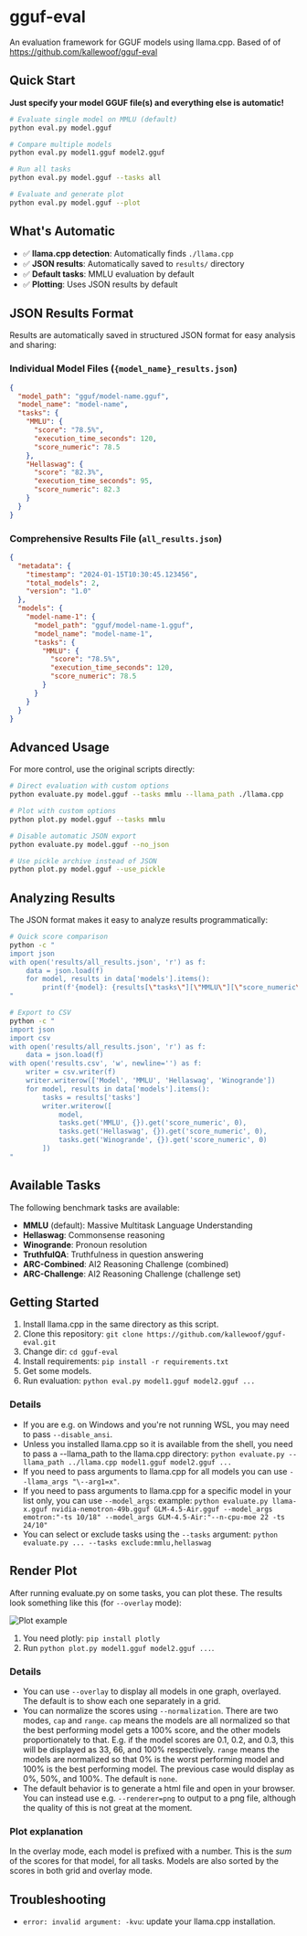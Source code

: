 # gguf-eval

An evaluation framework for GGUF models using llama.cpp. Based of of https://github.com/kallewoof/gguf-eval

## Quick Start

**Just specify your model GGUF file(s) and everything else is automatic!**

```bash
# Evaluate single model on MMLU (default)
python eval.py model.gguf

# Compare multiple models
python eval.py model1.gguf model2.gguf

# Run all tasks
python eval.py model.gguf --tasks all

# Evaluate and generate plot
python eval.py model.gguf --plot
```

## What's Automatic

- ✅ **llama.cpp detection**: Automatically finds `./llama.cpp`
- ✅ **JSON results**: Automatically saved to `results/` directory
- ✅ **Default tasks**: MMLU evaluation by default
- ✅ **Plotting**: Uses JSON results by default

## JSON Results Format

Results are automatically saved in structured JSON format for easy analysis and sharing:

### Individual Model Files (`{model_name}_results.json`)
```json
{
  "model_path": "gguf/model-name.gguf",
  "model_name": "model-name",
  "tasks": {
    "MMLU": {
      "score": "78.5%",
      "execution_time_seconds": 120,
      "score_numeric": 78.5
    },
    "Hellaswag": {
      "score": "82.3%",
      "execution_time_seconds": 95,
      "score_numeric": 82.3
    }
  }
}
```

### Comprehensive Results File (`all_results.json`)
```json
{
  "metadata": {
    "timestamp": "2024-01-15T10:30:45.123456",
    "total_models": 2,
    "version": "1.0"
  },
  "models": {
    "model-name-1": {
      "model_path": "gguf/model-name-1.gguf",
      "model_name": "model-name-1",
      "tasks": {
        "MMLU": {
          "score": "78.5%",
          "execution_time_seconds": 120,
          "score_numeric": 78.5
        }
      }
    }
  }
}
```

## Advanced Usage

For more control, use the original scripts directly:

```bash
# Direct evaluation with custom options
python evaluate.py model.gguf --tasks mmlu --llama_path ./llama.cpp

# Plot with custom options  
python plot.py model.gguf --tasks mmlu

# Disable automatic JSON export
python evaluate.py model.gguf --no_json

# Use pickle archive instead of JSON
python plot.py model.gguf --use_pickle
```

## Analyzing Results

The JSON format makes it easy to analyze results programmatically:

```bash
# Quick score comparison
python -c "
import json
with open('results/all_results.json', 'r') as f:
    data = json.load(f)
    for model, results in data['models'].items():
        print(f'{model}: {results[\"tasks\"][\"MMLU\"][\"score_numeric\"]}%')
"

# Export to CSV
python -c "
import json
import csv
with open('results/all_results.json', 'r') as f:
    data = json.load(f)
with open('results.csv', 'w', newline='') as f:
    writer = csv.writer(f)
    writer.writerow(['Model', 'MMLU', 'Hellaswag', 'Winogrande'])
    for model, results in data['models'].items():
        tasks = results['tasks']
        writer.writerow([
            model,
            tasks.get('MMLU', {}).get('score_numeric', 0),
            tasks.get('Hellaswag', {}).get('score_numeric', 0),
            tasks.get('Winogrande', {}).get('score_numeric', 0)
        ])
"
```

## Available Tasks

The following benchmark tasks are available:

- **MMLU** (default): Massive Multitask Language Understanding
- **Hellaswag**: Commonsense reasoning
- **Winogrande**: Pronoun resolution
- **TruthfulQA**: Truthfulness in question answering
- **ARC-Combined**: AI2 Reasoning Challenge (combined)
- **ARC-Challenge**: AI2 Reasoning Challenge (challenge set)

## Getting Started

1. Install llama.cpp in the same directory as this script.
2. Clone this repository: `git clone https://github.com/kallewoof/gguf-eval.git`
3. Change dir: `cd gguf-eval`
4. Install requirements: `pip install -r requirements.txt`
5. Get some models.
6. Run evaluation: `python eval.py model1.gguf model2.gguf ...`

### Details

* If you are e.g. on Windows and you're not running WSL, you may need to pass `--disable_ansi`.
* Unless you installed llama.cpp so it is available from the shell, you need to pass a --llama_path to the llama.cpp directory: `python evaluate.py --llama_path ../llama.cpp model1.gguf model2.gguf ...`
* If you need to pass arguments to llama.cpp for all models you can use `--llama_args "\--arg1=x"`.
* If you need to pass arguments to llama.cpp for a specific model in your list only, you can use `--model_args`: example: `python evaluate.py llama-x.gguf nvidia-nemotron-49b.gguf GLM-4.5-Air.gguf --model_args emotron:"-ts 10/18" --model_args GLM-4.5-Air:"--n-cpu-moe 22 -ts 24/10"`
* You can select or exclude tasks using the `--tasks` argument: `python evaluate.py ... --tasks exclude:mmlu,hellaswag`

## Render Plot

After running evaluate.py on some tasks, you can plot these. The results look something like this (for `--overlay` mode):

![Plot example](docs/images/plot-examples.png "Plot example")

1. You need plotly: `pip install plotly`
2. Run `python plot.py model1.gguf model2.gguf ...`.

### Details

* You can use `--overlay` to display all models in one graph, overlayed. The default is to show each one separately in a grid.
* You can normalize the scores using `--normalization`. There are two modes, `cap` and `range`. `cap` means the models are all normalized so that the best performing model gets a 100% score, and the other models proportionately to that. E.g. if the model scores are 0.1, 0.2, and 0.3, this will be displayed as 33, 66, and 100% respectively. `range` means the models are normalized so that 0% is the worst performing model and 100% is the best performing model. The previous case would display as 0%, 50%, and 100%. The default is `none`.
* The default behavior is to generate a html file and open in your browser. You can instead use e.g. `--renderer=png` to output to a png file, although the quality of this is not great at the moment.

### Plot explanation

In the overlay mode, each model is prefixed with a number. This is the *sum* of the scores for that model, for all tasks. Models are also sorted by the scores in both grid and overlay mode.

## Troubleshooting

* `error: invalid argument: -kvu`: update your llama.cpp installation.
